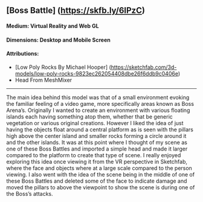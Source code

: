 ## [Boss Battle] (https://skfb.ly/6IPzC)
#### Medium: Virtual Reality and Web GL
#### Dimensions: Desktop and Mobile Screen
#### Attributions: 
+ [Low Poly Rocks By Michael Hooper] (https://sketchfab.com/3d-models/low-poly-rocks-9823ec262054408dbe26f6ddb9c0406e)
+ Head From MeshMixer
---
The main idea behind this model was that of a small environment evoking the familiar feeling of a video game, more specifically areas known as Boss Arena’s. Originally I wanted to create an environment with various floating islands each having something atop them, whether that be generic vegetation or various original creations. However I liked the idea of just having the objects float around a central platform as is seen with the pillars high above the center island and smaller rocks forming a circle around it and the other islands. It was at this point where I thought of my scene as one of these Boss Battles and imported a simple head and made it larger compared to the platform to create that type of scene. I really enjoyed exploring this idea once viewing it from the VR perspective in Sketchfab, where the face and objects where at a large scale compared to the person viewing. I also went with the idea of the scene being in the middle of one of these Boss Battles and deleted some of the face to indicate damage and moved the pillars to above the viewpoint to show the scene is during one of the Boss’s attacks. 
